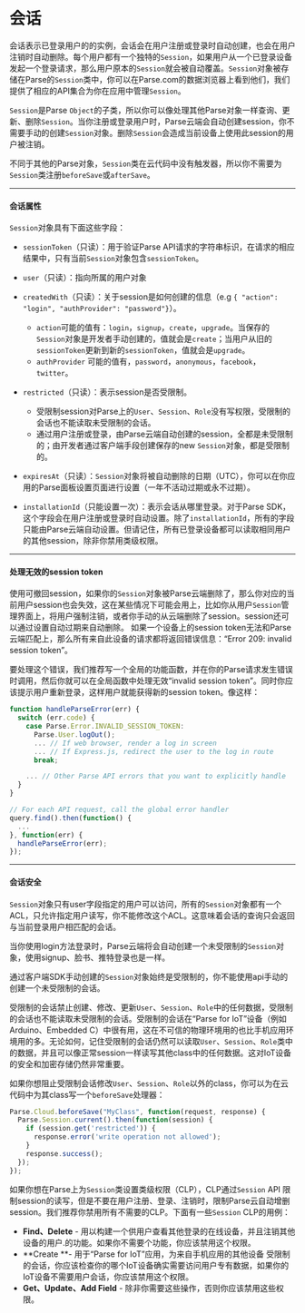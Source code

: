 # 会话

会话表示已登录用户的的实例，会话会在用户注册或登录时自动创建，也会在用户注销时自动删除。每个用户都有一个独特的`Session`，如果用户从一个已登录设备发起一个登录请求，那么用户原本的`Session`就会被自动覆盖。`Session`对象被存储在Parse的`Session`类中，你可以在Parse.com的数据浏览器上看到他们，我们提供了相应的API集合为你在应用中管理`Session`。

`Session`是Parse `Object`的子类，所以你可以像处理其他Parse对象一样查询、更新、删除`Session`。当你注册或登录用户时，Parse云端会自动创建session，你不需要手动的创建`Session`对象。删除`Session`会造成当前设备上使用此session的用户被注销。

不同于其他的Parse对象，`Session`类在云代码中没有触发器，所以你不需要为`Session`类注册`beforeSave`或`afterSave`。

---

#### 会话属性

`Session`对象具有下面这些字段：

* `sessionToken`（只读）：用于验证Parse API请求的字符串标识，在请求的相应结果中，只有当前`Session`对象包含`sessionToken`。
* `user`（只读）：指向所属的用户对象
* `createdWith`（只读）：关于session是如何创建的信息（e.g `{ "action": "login", "authProvider": "password"}`）。

  * `action`可能的值有：`login`，`signup`，`create`，`upgrade`。当保存的`Session`对象是开发者手动创建的，值就会是`create`；当用户从旧的`sessionToken`更新到新的`sessionToken`，值就会是`upgrade`。
  * `authProvider` 可能的值有，`password`，`anonymous`，`facebook`，`twitter`。

* `restricted`（只读）：表示session是否受限制。

  * 受限制session对Parse上的`User`、`Session`、`Role`没有写权限，受限制的会话也不能读取未受限制的会话。
  * 通过用户注册或登录，由Parse云端自动创建的session，全都是未受限制的；由开发者通过客户端手段创建保存的new `Session`对象，都是受限制的。

* `expiresAt`（只读）：`Session`对象将被自动删除的日期（UTC），你可以在你应用的Parse面板设置页面进行设置（一年不活动过期或永不过期）。

* `installationId`（只能设置一次）：表示会话从哪里登录。对于Parse SDK，这个字段会在用户注册或登录时自动设置。除了`installationId`，所有的字段只能由Parse云端自动设置。但请记住，所有已登录设备都可以读取相同用户的其他session，除非你禁用类级权限。

---

#### 处理无效的session token

使用可撤回session，如果你的`Session`对象被Parse云端删除了，那么你对应的当前用户session也会失效，这在某些情况下可能会用上，比如你从用户`Session`管理界面上，将用户强制注销，或者你手动的从云端删除了session。session还可以通过设置自动过期来自动删除。 如果一个设备上的session token无法和Parse云端匹配上，那么所有来自此设备的请求都将返回错误信息：“Error 209: invalid session token”。

要处理这个错误，我们推荐写一个全局的功能函数，并在你的Parse请求发生错误时调用，然后你就可以在全局函数中处理无效“invalid session token”。同时你应该提示用户重新登录，这样用户就能获得新的session token。像这样：

```js
function handleParseError(err) {
  switch (err.code) {
    case Parse.Error.INVALID_SESSION_TOKEN:
      Parse.User.logOut();
      ... // If web browser, render a log in screen
      ... // If Express.js, redirect the user to the log in route
      break;

    ... // Other Parse API errors that you want to explicitly handle
  }
}

// For each API request, call the global error handler
query.find().then(function() {
  ...
}, function(err) {
  handleParseError(err);
});
```

---

#### 会话安全

`Session`对象只有user字段指定的用户可以访问，所有的`Session`对象都有一个ACL，只允许指定用户读写，你不能修改这个ACL。这意味着会话的查询只会返回与当前登录用户相匹配的会话。

当你使用login方法登录时，Parse云端将会自动创建一个未受限制的`Session`对象，使用signup、脸书、推特登录也是一样。

通过客户端SDK手动创建的`Session`对象始终是受限制的，你不能使用api手动的创建一个未受限制的会话。

受限制的会话禁止创建、修改、更新`User`、`Session`、`Role`中的任何数据，受限制的会话也不能读取未受限制的会话。受限制的会话在“Parse for IoT”设备（例如 Arduino、Embedded C）中很有用，这在不可信的物理环境用的也比手机应用环境用的多。无论如何，记住受限制的会话仍然可以读取`User`、`Session`、`Role`类中的数据，并且可以像正常session一样读写其他class中的任何数据。这对IoT设备的安全和加密存储仍然非常重要。

如果你想阻止受限制会话修改`User`、`Session`、`Role`以外的class，你可以为在云代码中为其class写一个`beforeSave`处理器：

```js
Parse.Cloud.beforeSave("MyClass", function(request, response) {
  Parse.Session.current().then(function(session) {
    if (session.get('restricted')) {
      response.error('write operation not allowed');
    }
    response.success();
  });
});
```

如果你想在Parse上为`Session`类设置类级权限（CLP），CLP通过`Session` API 限制session的读写，但是不要在用户注册、登录、注销时，限制Parse云自动增删session。我们推荐你禁用所有不需要的CLP。下面有一些`Session` CLP的用例：

* **Find、Delete** - 用以构建一个供用户查看其他登录的在线设备，并且注销其他设备的用户.的功能。如果你不需要个功能，你应该禁用这个权限。
* **Create **- 用于“Parse for IoT”应用，为来自手机应用的其他设备 受限制的会话，你应该检查你的哪个IoT设备确实需要访问用户专有数据，如果你的IoT设备不需要用户会话，你应该禁用这个权限。
* **Get、Update、Add Field** - 除非你需要这些操作，否则你应该禁用这些权限。



